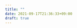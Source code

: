 ```yaml
---
title: ""
date: 2021-09-17T21:36:33+09:00
draft: true
---
```


<!DOCTYPE html>
<script src="wasm_exec.js"></script>
<script>
// Polyfill
if (!WebAssembly.instantiateStreaming) {
  WebAssembly.instantiateStreaming = async (resp, importObject) => {
    const source = await (await resp).arrayBuffer();
    return await WebAssembly.instantiate(source, importObject);
  };
}

const go = new Go();
WebAssembly.instantiateStreaming(fetch("main.wasm"), go.importObject).then(result => {
  go.run(result.instance);
});
</script>

